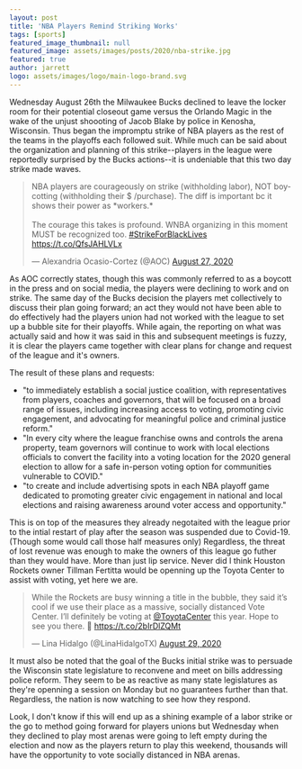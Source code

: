 ```yaml
---
layout: post
title: 'NBA Players Remind Striking Works'
tags: [sports]
featured_image_thumbnail: null
featured_image: assets/images/posts/2020/nba-strike.jpg
featured: true
author: jarrett
logo: assets/images/logo/main-logo-brand.svg
---
```


Wednesday August 26th the Milwaukee Bucks declined to leave the locker room for their potential closeout game versus the Orlando Magic in the wake of the unjust shoooting of Jacob Blake by police in Kenosha, Wisconsin. Thus began the impromptu strike of NBA players as the rest of the teams in the playoffs each followed suit. While much can be said about the organization and planning of this strike--players in the league were reportedly surprised by the Bucks actions--it is undeniable that this two day strike made waves.

<blockquote class="twitter-tweet"><p lang="en" dir="ltr">NBA players are courageously on strike (withholding labor), NOT boycotting (withholding their $ /purchase). The diff is important bc it shows their power as *workers.*<br><br>The courage this takes is profound. WNBA organizing in this moment MUST be recognized too. <a href="https://twitter.com/hashtag/StrikeForBlackLives?src=hash&amp;ref_src=twsrc%5Etfw">#StrikeForBlackLives</a> <a href="https://t.co/QfsJAHLVLx">https://t.co/QfsJAHLVLx</a></p>&mdash; Alexandria Ocasio-Cortez (@AOC) <a href="https://twitter.com/AOC/status/1298834651427962880?ref_src=twsrc%5Etfw">August 27, 2020</a></blockquote> <script async src="https://platform.twitter.com/widgets.js" charset="utf-8"></script>

As AOC correctly states, though this was commonly referred to as a boycott in the press and on social media, the players were declining to work and on strike. The same day of the Bucks decision the players met collectively to discuss their plan going forward; an act they would not have been able to do effectively had the players union had not worked with the league to set up a bubble site for their playoffs. While again, the reporting on what was actually said and how it was said in this and subsequent meetings is fuzzy, it is clear the players came together with clear plans for change and request of the league and it's owners.

The result of these plans and requests:

- "to immediately establish a social justice coalition, with representatives from players, coaches and governors, that will be focused on a broad range of issues, including increasing access to voting, promoting civic engagement, and advocating for meaningful police and criminal justice reform."
- "In every city where the league franchise owns and controls the arena property, team governors will continue to work with local elections officials to convert the facility into a voting location for the 2020 general election to allow for a safe in-person voting option for communities vulnerable to COVID."
- "to create and include advertising spots in each NBA playoff game dedicated to promoting greater civic engagement in national and local elections and raising awareness around voter access and opportunity."

This is on top of the measures they already negotaited with the league prior to the intial restart of play after the season was suspended due to Covid-19. (Though some would call those half measures only) Regardless, the threat of lost revenue was enough to make the owners of this league go futher than they would have. More than just lip service. Never did I think Houston Rockets owner Tillman Fertitta would be openning up the Toyota Center to assist with voting, yet here we are.

<blockquote class="twitter-tweet"><p lang="en" dir="ltr">While the Rockets are busy winning a title in the bubble, they said it’s cool if we use their place as a massive, socially distanced Vote Center. I’ll definitely be voting at <a href="https://twitter.com/ToyotaCenter?ref_src=twsrc%5Etfw">@ToyotaCenter</a> this year. Hope to see you there. 🚀 <a href="https://t.co/2bIrDlZQMt">https://t.co/2bIrDlZQMt</a></p>&mdash; Lina Hidalgo (@LinaHidalgoTX) <a href="https://twitter.com/LinaHidalgoTX/status/1299750300203573249?ref_src=twsrc%5Etfw">August 29, 2020</a></blockquote> <script async src="https://platform.twitter.com/widgets.js" charset="utf-8"></script>

It must also be noted that the goal of the Bucks initial strike was to persuade the Wisconsin state legislature to reconvene and meet on bills addressing police reform. They seem to be as reactive as many state legislatures as they're openning a session on Monday but no guarantees further than that. Regardless, the nation is now watching to see how they respond.

Look, I don't know if this will end up as a shining example of a labor strike or the go to method going forward for players unions but Wednesday when they declined to play most arenas were going to left empty during the election and now as the players return to play this weekend, thousands will have the opportunity to vote socially distanced in NBA arenas.